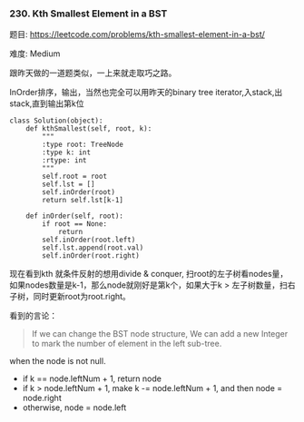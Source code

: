 ### 230. Kth Smallest Element in a BST

题目:
<https://leetcode.com/problems/kth-smallest-element-in-a-bst/>


难度:
Medium


跟昨天做的一道题类似，一上来就走取巧之路。

InOrder排序，输出，当然也完全可以用昨天的binary tree iterator,入stack,出stack,直到输出第k位


```
class Solution(object):
    def kthSmallest(self, root, k):
        """
        :type root: TreeNode
        :type k: int
        :rtype: int
        """
        self.root = root
        self.lst = []
        self.inOrder(root)
        return self.lst[k-1]

    def inOrder(self, root):
        if root == None:
            return
        self.inOrder(root.left)
        self.lst.append(root.val)
        self.inOrder(root.right)
```


现在看到kth 就条件反射的想用divide & conquer, 扫root的左子树看nodes量，如果nodes数量是k-1，那么node就刚好是第k个，如果大于k > 左子树数量，扫右子树，同时更新root为root.right。

看到的言论：

> If we can change the BST node structure, We can add a new Integer to mark the number of element in the left sub-tree.

when the node is not null.

- if k == node.leftNum + 1, return node
- if k > node.leftNum + 1, make k -= node.leftNum + 1, and then node = node.right
- otherwise, node = node.left
